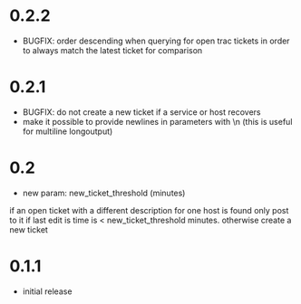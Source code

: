 # 0.2.2
  * BUGFIX: order descending when querying for open trac tickets in order to always match the latest ticket for comparison

# 0.2.1
  * BUGFIX: do not create a new ticket if a service or host recovers
  * make it possible to provide newlines in parameters with \n (this is useful for multiline longoutput)

# 0.2
 * new param: new_ticket_threshold (minutes)

  if an open ticket with a different description for one host is found
  only post to it if last edit is time is < new_ticket_threshold minutes.
  otherwise create a new ticket

# 0.1.1

  * initial release
